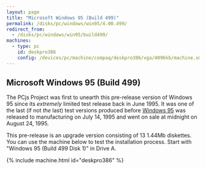 ```yaml
---
layout: page
title: "Microsoft Windows 95 (Build 499)"
permalink: /disks/pc/windows/win95/4.00.499/
redirect_from:
  - /disks/pc/windows/win95/build499/
machines:
  - type: pc
    id: deskpro386
    config: /devices/pc/machine/compaq/deskpro386/vga/4096kb/machine.xml
---
```


Microsoft Windows 95 (Build 499)
---

The PCjs Project was first to unearth this pre-release version of Windows 95 since its *extremely* limited
test release back in June 1995.  It was one of the last (if not *the* last) test versions produced before
[Windows 95](/disks/pc/windows/win95/4.00.950/) was released to manufacturing on July 14, 1995 and went on sale
at midnight on August 24, 1995.

This pre-release is an upgrade version consisting of 13 1.44Mb diskettes.  You can use the machine below to test the
installation process.  Start with "Windows 95 (Build 499 Disk 1)" in Drive A.

{% include machine.html id="deskpro386" %}
